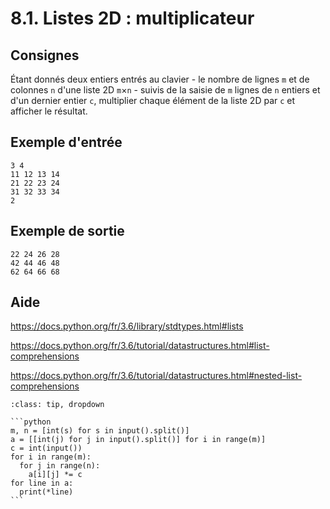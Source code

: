 # 8.1. Listes 2D : multiplicateur

## Consignes

Étant donnés deux entiers entrés au clavier - le nombre de lignes `m` et de colonnes `n` d'une liste 2D `m`×`n` - suivis de la saisie  de `m` lignes de `n` entiers et d'un dernier entier `c`, multiplier chaque élément de la liste 2D par `c` et afficher le résultat.

## Exemple d'entrée

```
3 4
11 12 13 14
21 22 23 24
31 32 33 34
2
```

## Exemple de sortie

```
22 24 26 28
42 44 46 48
62 64 66 68
```

## Aide

https://docs.python.org/fr/3.6/library/stdtypes.html#lists

https://docs.python.org/fr/3.6/tutorial/datastructures.html#list-comprehensions

https://docs.python.org/fr/3.6/tutorial/datastructures.html#nested-list-comprehensions

<div id="pad"></div>
            <script>Pythonpad('pad', {'title': 'Testez votre solution ici', 'src': "# Lire une liste 2D d'entiers :\n# a = [[int(j) for j in input().split()] for i in range(NUM_ROWS)]\n# Afficher la valeur de a :\n# print(a)\n"})</script>


````{admonition} Cliquez ici pour voir la solution
:class: tip, dropdown

```python
m, n = [int(s) for s in input().split()]
a = [[int(j) for j in input().split()] for i in range(m)]
c = int(input())
for i in range(m):
  for j in range(n):
    a[i][j] *= c
for line in a:
  print(*line)
```
````
